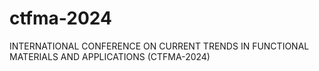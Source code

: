 # ctfma-2024
INTERNATIONAL CONFERENCE ON CURRENT TRENDS IN FUNCTIONAL MATERIALS AND APPLICATIONS ​(CTFMA-2024)
